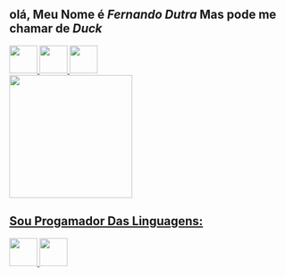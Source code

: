 
## olá, Meu Nome é ***Fernando Dutra*** Mas pode me chamar de ***Duck***

<div>
    <a href="https://twitter.com/SrVoid__"><!--Twitter-->
    <img height="50cm" src="https://img.shields.io/badge/Twitter-1DA1F2?style=for-the-badge&logo=twitter&logoColor=white">
    <a href="https://www.instagram.com/srduck__/"><!--Instagram-->
    <img height="50cm" src="https://img.shields.io/badge/Instagram-E4405F?style=for-the-badge&logo=instagram&logoColor=white">
    <a href="https://www.youtube.com/channel/UCwx0ZmftvUEpotkKnKZiJqQ"><!--Youtube-->
    <img height="50cm" src="https://img.shields.io/badge/YouTube-FF0000?style=for-the-badge&logo=youtube&logoColor=white">
</div>
        
<div>
    <img height="220cm" src="https://github-readme-stats.vercel.app/api?username=iDuug&theme=blue-green">
</div>
     
## Sou Progamador Das Linguagens:
<div>
    <img height="50cm" src="https://img.shields.io/badge/Java-ED8B00?style=for-the-badge&logo=java&logoColor=white"><!--Java-->
    <img height="50cm" src="https://img.shields.io/badge/JavaScript-F7DF1E?style=for-the-badge&logo=javascript&logoColor=black"><!--JavaScript-->
</div>     
      
